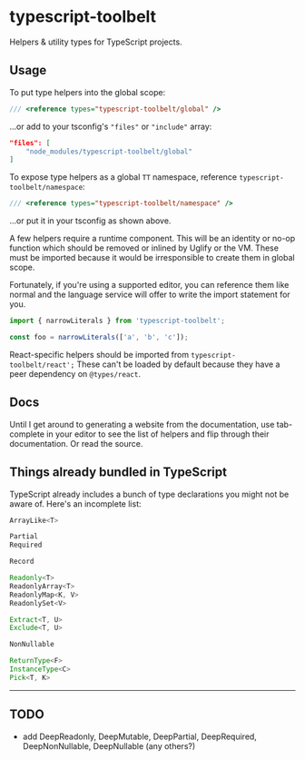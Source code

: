 # typescript-toolbelt

Helpers &amp; utility types for TypeScript projects.

## Usage

To put type helpers into the global scope:

```typescript
/// <reference types="typescript-toolbelt/global" />
```

...or add to your tsconfig's `"files"` or `"include"` array:

```json
"files": [
    "node_modules/typescript-toolbelt/global"
]
```

To expose type helpers as a global `TT` namespace, reference `typescript-toolbelt/namespace`:

```typescript
/// <reference types="typescript-toolbelt/namespace" />
```

...or put it in your tsconfig as shown above.

A few helpers require a runtime component.  This will be an identity or no-op function which
should be removed or inlined by Uglify or the VM.
These must be imported because it would be irresponsible to create them in global scope.

Fortunately, if you're using a supported editor, you can reference them like normal and the
language service will offer to write the import statement for you.

```typescript
import { narrowLiterals } from 'typescript-toolbelt';

const foo = narrowLiterals(['a', 'b', 'c']);
```

React-specific helpers should be imported from `typescript-toolbelt/react';`
These can't be loaded by default because they have a peer dependency on `@types/react`.

## Docs

Until I get around to generating a website from the documentation, use tab-complete in your editor to see the list
of helpers and flip through their documentation.  Or read the source.

## Things already bundled in TypeScript

TypeScript already includes a bunch of type declarations you might not be aware of.  Here's an incomplete list:

```typescript
ArrayLike<T>

Partial
Required

Record

Readonly<T>
ReadonlyArray<T>
ReadonlyMap<K, V>
ReadonlySet<V>

Extract<T, U>
Exclude<T, U>

NonNullable

ReturnType<F>
InstanceType<C>
Pick<T, K>
```

---

## TODO

* add DeepReadonly, DeepMutable, DeepPartial, DeepRequired, DeepNonNullable, DeepNullable (any others?)
